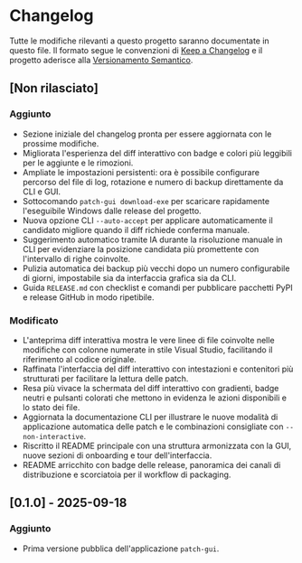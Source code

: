 # Changelog

Tutte le modifiche rilevanti a questo progetto saranno documentate in questo file.
Il formato segue le convenzioni di [Keep a Changelog](https://keepachangelog.com/it/1.1.0/)
e il progetto aderisce alla [Versionamento Semantico](https://semver.org/lang/it/).

## [Non rilasciato]
### Aggiunto
- Sezione iniziale del changelog pronta per essere aggiornata con le prossime modifiche.
- Migliorata l'esperienza del diff interattivo con badge e colori più leggibili per le aggiunte e le rimozioni.
- Ampliate le impostazioni persistenti: ora è possibile configurare percorso del file di log, rotazione e numero di backup direttamente da CLI e GUI.
- Sottocomando `patch-gui download-exe` per scaricare rapidamente l'eseguibile Windows dalle release del progetto.
- Nuova opzione CLI `--auto-accept` per applicare automaticamente il candidato migliore quando il diff richiede conferma manuale.
- Suggerimento automatico tramite IA durante la risoluzione manuale in CLI per evidenziare la posizione candidata più promettente con l'intervallo di righe coinvolte.
- Pulizia automatica dei backup più vecchi dopo un numero configurabile di giorni, impostabile sia da interfaccia grafica sia da CLI.
- Guida `RELEASE.md` con checklist e comandi per pubblicare pacchetti PyPI e release GitHub in modo ripetibile.

### Modificato
- L'anteprima diff interattiva mostra le vere linee di file coinvolte nelle modifiche con colonne numerate in stile Visual Studio, facilitando il riferimento al codice originale.
- Raffinata l'interfaccia del diff interattivo con intestazioni e contenitori più strutturati per facilitare la lettura delle patch.
- Resa più vivace la schermata del diff interattivo con gradienti, badge neutri e pulsanti colorati che mettono in evidenza le azioni disponibili e lo stato dei file.
- Aggiornata la documentazione CLI per illustrare le nuove modalità di applicazione automatica delle patch e le combinazioni consigliate con `--non-interactive`.
- Riscritto il README principale con una struttura armonizzata con la GUI, nuove sezioni di onboarding e tour dell'interfaccia.
- README arricchito con badge delle release, panoramica dei canali di distribuzione e scorciatoia per il workflow di packaging.

## [0.1.0] - 2025-09-18
### Aggiunto
- Prima versione pubblica dell'applicazione `patch-gui`.
